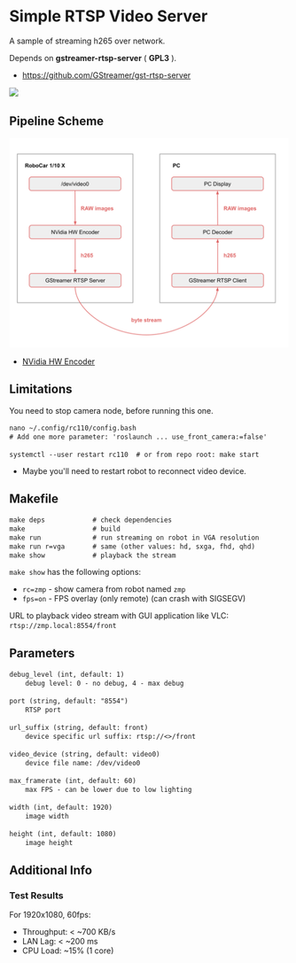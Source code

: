 # Simple RTSP Video Server

A sample of streaming h265 over network.

Depends on **gstreamer-rtsp-server** ( **GPL3** ).
* https://github.com/GStreamer/gst-rtsp-server

![](docs/monitoring.jpg)

## Pipeline Scheme

![](docs/video_pipeline.svg)

* [NVidia HW Encoder](https://developer.nvidia.com/nvidia-video-codec-sdk)

## Limitations

You need to stop camera node, before running this one.
```
nano ~/.config/rc110/config.bash
# Add one more parameter: 'roslaunch ... use_front_camera:=false'

systemctl --user restart rc110  # or from repo root: make start
```

* Maybe you'll need to restart robot to reconnect video device.

## Makefile
```
make deps            # check dependencies
make                 # build
make run             # run streaming on robot in VGA resolution
make run r=vga       # same (other values: hd, sxga, fhd, qhd)
make show            # playback the stream
```
`make show` has the following options:

* `rc=zmp` - show camera from robot named `zmp`
* `fps=on` - FPS overlay (only remote) (can crash with SIGSEGV)

URL to playback video stream with GUI application like VLC: `rtsp://zmp.local:8554/front`

## Parameters

```
debug_level (int, default: 1)
    debug level: 0 - no debug, 4 - max debug

port (string, default: "8554")
    RTSP port

url_suffix (string, default: front)
    device specific url suffix: rtsp://<>/front

video_device (string, default: video0)
    device file name: /dev/video0

max_framerate (int, default: 60)
    max FPS - can be lower due to low lighting
    
width (int, default: 1920)
    image width
    
height (int, default: 1080)
    image height
```

## Additional Info

### Test Results
For 1920x1080, 60fps:

* Throughput: < ~700 KB/s
* LAN Lag: < ~200 ms
* CPU Load: ~15% (1 core)
